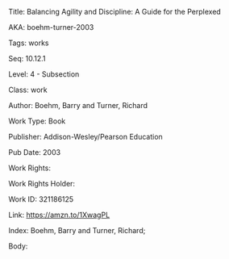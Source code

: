 Title: Balancing Agility and Discipline: A Guide for the Perplexed 


AKA: boehm-turner-2003 

Tags: works 

Seq:  10.12.1 

Level: 4 - Subsection  

Class: work 

Author: Boehm, Barry and Turner, Richard

Work Type: Book

Publisher: Addison-Wesley/Pearson Education

Pub Date: 2003

Work Rights:  

Work Rights Holder: 

Work ID: 321186125

Link: https://amzn.to/1XwagPL 

Index: Boehm, Barry and Turner, Richard;  

Body:  

